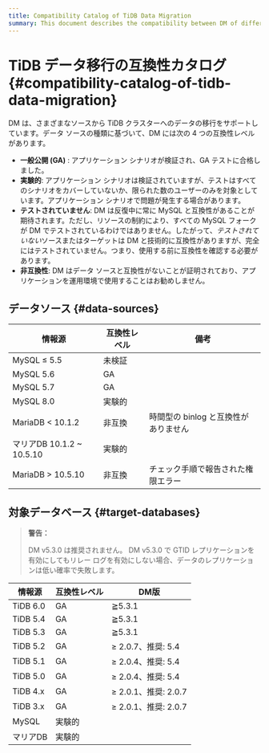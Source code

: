```yaml
---
title: Compatibility Catalog of TiDB Data Migration
summary: This document describes the compatibility between DM of different versions and upstream/downstream databases.
---
```


# TiDB データ移行の互換性カタログ {#compatibility-catalog-of-tidb-data-migration}

DM は、さまざまなソースから TiDB クラスターへのデータの移行をサポートしています。データ ソースの種類に基づいて、DM には次の 4 つの互換性レベルがあります。

-   **一般公開 (GA)** : アプリケーション シナリオが検証され、GA テストに合格しました。
-   **実験的**: アプリケーション シナリオは検証されていますが、テストはすべてのシナリオをカバーしていないか、限られた数のユーザーのみを対象としています。アプリケーション シナリオで問題が発生する場合があります。
-   **テストされていません**: DM は反復中に常に MySQL と互換性があることが期待されます。ただし、リソースの制約により、すべての MySQL フォークが DM でテストされているわけではありません。したがって、*テストされていない*ソースまたはターゲットは DM と技術的に互換性がありますが、完全にはテストされていません。つまり、使用する前に互換性を確認する必要があります。
-   **非互換性**: DM はデータ ソースと互換性がないことが証明されており、アプリケーションを運用環境で使用することはお勧めしません。

## データソース {#data-sources}

| 情報源                    | 互換性レベル | 備考                     |
| ---------------------- | ------ | ---------------------- |
| MySQL ≤ 5.5            | 未検証    |                        |
| MySQL 5.6              | GA     |                        |
| MySQL 5.7              | GA     |                        |
| MySQL 8.0              | 実験的    |                        |
| MariaDB &lt; 10.1.2    | 非互換    | 時間型の binlog と互換性がありません |
| マリアDB 10.1.2 ~ 10.5.10 | 実験的    |                        |
| MariaDB &gt; 10.5.10   | 非互換    | チェック手順で報告された権限エラー      |

## 対象データベース {#target-databases}

> **警告：**
>
> DM v5.3.0 は推奨されません。 DM v5.3.0 で GTID レプリケーションを有効にしてもリレー ログを有効にしない場合、データのレプリケーションは低い確率で失敗します。

| 情報源      | 互換性レベル | DM版               |
| -------- | ------ | ----------------- |
| TiDB 6.0 | GA     | ≧5.3.1            |
| TiDB 5.4 | GA     | ≧5.3.1            |
| TiDB 5.3 | GA     | ≧5.3.1            |
| TiDB 5.2 | GA     | ≥ 2.0.7、推奨: 5.4   |
| TiDB 5.1 | GA     | ≥ 2.0.4、推奨: 5.4   |
| TiDB 5.0 | GA     | ≥ 2.0.4、推奨: 5.4   |
| TiDB 4.x | GA     | ≥ 2.0.1、推奨: 2.0.7 |
| TiDB 3.x | GA     | ≥ 2.0.1、推奨: 2.0.7 |
| MySQL    | 実験的    |                   |
| マリアDB    | 実験的    |                   |
